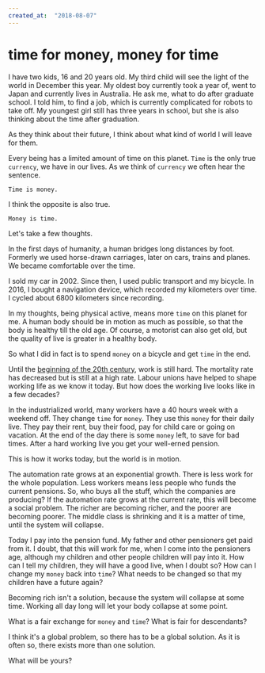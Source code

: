 ```yaml
---
created_at:  "2018-08-07"
---
```


# time for money, money for time

I have two kids, 16 and 20 years old.
My third child will see the light of the world in December this year.
My oldest boy currently took a year of, went to Japan and currently lives in Australia. 
He ask me, what to do after graduate school.
I told him, to find a job, which is currently complicated for robots to take off.
My youngest girl still has three years in school, but she is also thinking about the time after graduation.

As they think about their future, I think about what kind of world I will leave for them.

Every being has a limited amount of time on this planet.
`Time` is the only true `currency`, we have in our lives.
As we think of `currency` we often hear the sentence.

```nohighlight
Time is money.
```
I think the opposite is also true.

```nohighlight
Money is time.
```

Let's take a few thoughts.

<!--more-->

In the first days of humanity, a human bridges long distances by foot. 
Formerly we used horse-drawn carriages, later on cars, trains and planes. 
We became comfortable over the time.

I sold my car in 2002.
Since then, I used public transport and my bicycle.
In 2016, I bought a navigation device, which recorded my kilometers over time.
I cycled about 6800 kilometers since recording.

In my thoughts, being physical active, means more `time` on this planet for me.
A human body should be in motion as much as possible, so that the body is healthy till the old age.
Of course, a motorist can also get old, but the quality of live is greater in a healthy body.

So what I did in fact is to spend `money` on a bicycle and get `time` in the end.

Until the [beginning of the 20th century][industrialRevolution], work is still hard.
The mortality rate has decreased but is still at a high rate.
Labour unions have helped to shape working life as we know it today.
But how does the working live looks like in a few decades?

In the industrialized world, many workers have a 40 hours week with a weekend off.
They change `time` for `money`.
They use this `money` for their daily live. 
They pay their rent, buy their food, pay for child care or going on vacation.
At the end of the day there is some `money` left, to save for bad times.
After a hard working live you get your well-erned pension.

This is how it works today, but the world is in motion.

The automation rate grows at an exponential growth. 
There is less work for the whole population.
Less workers means less people who funds the current pensions.
So, who buys all the stuff, which the companies are producing?
If the automation rate grows at the current rate, this will become a social problem.
The richer are becoming richer, and the poorer are becoming poorer.
The middle class is shrinking and it is a matter of time, until the system will collapse.

Today I pay into the pension fund.
My father and other pensioners get paid from it.
I doubt, that this will work for me, when I come into the pensioners age, although my children and other people children will pay into it.
How can I tell my children, they will have a good live, when I doubt so?
How can I change my `money` back into `time`?
What needs to be changed so that my children have a future again?

Becoming rich isn't a solution, because the system will collapse at some time.
Working all day long will let your body collapse at some point.

What is a fair exchange for `money` and `time`?
What is fair for descendants?

I think it's a global problem, so there has to be a global solution.
As it is often so, there exists more than one solution.

What will be yours?

[industrialRevolution]: https://en.wikipedia.org/wiki/Life_in_Great_Britain_during_the_Industrial_Revolution
